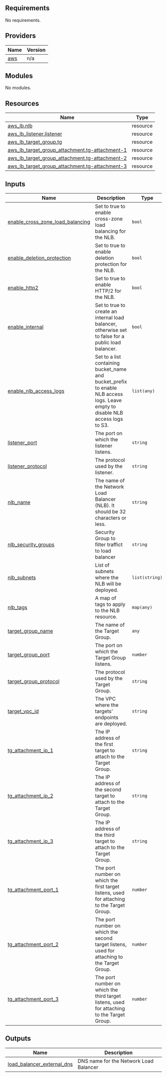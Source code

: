 ## Requirements

No requirements.

## Providers

| Name | Version |
|------|---------|
| <a name="provider_aws"></a> [aws](#provider\_aws) | n/a |

## Modules

No modules.

## Resources

| Name | Type |
|------|------|
| [aws_lb.nlb](https://registry.terraform.io/providers/hashicorp/aws/latest/docs/resources/lb) | resource |
| [aws_lb_listener.listener](https://registry.terraform.io/providers/hashicorp/aws/latest/docs/resources/lb_listener) | resource |
| [aws_lb_target_group.tg](https://registry.terraform.io/providers/hashicorp/aws/latest/docs/resources/lb_target_group) | resource |
| [aws_lb_target_group_attachment.tg-attachment-1](https://registry.terraform.io/providers/hashicorp/aws/latest/docs/resources/lb_target_group_attachment) | resource |
| [aws_lb_target_group_attachment.tg-attachment-2](https://registry.terraform.io/providers/hashicorp/aws/latest/docs/resources/lb_target_group_attachment) | resource |
| [aws_lb_target_group_attachment.tg-attachment-3](https://registry.terraform.io/providers/hashicorp/aws/latest/docs/resources/lb_target_group_attachment) | resource |

## Inputs

| Name | Description | Type | Default | Required |
|------|-------------|------|---------|:--------:|
| <a name="input_enable_cross_zone_load_balancing"></a> [enable\_cross\_zone\_load\_balancing](#input\_enable\_cross\_zone\_load\_balancing) | Set to true to enable cross-zone load balancing for the NLB. | `bool` | `false` | no |
| <a name="input_enable_deletion_protection"></a> [enable\_deletion\_protection](#input\_enable\_deletion\_protection) | Set to true to enable deletion protection for the NLB. | `bool` | `false` | no |
| <a name="input_enable_http2"></a> [enable\_http2](#input\_enable\_http2) | Set to true to enable HTTP/2 for the NLB. | `bool` | `false` | no |
| <a name="input_enable_internal"></a> [enable\_internal](#input\_enable\_internal) | Set to true to create an internal load balancer, otherwise set to false for a public load balancer. | `bool` | `true` | no |
| <a name="input_enable_nlb_access_logs"></a> [enable\_nlb\_access\_logs](#input\_enable\_nlb\_access\_logs) | Set to a list containing bucket\_name and bucket\_prefix to enable NLB access logs. Leave empty to disable NLB access logs to S3. | `list(any)` | `[]` | no |
| <a name="input_listener_port"></a> [listener\_port](#input\_listener\_port) | The port on which the listener listens. | `string` | `"80"` | no |
| <a name="input_listener_protocol"></a> [listener\_protocol](#input\_listener\_protocol) | The protocol used by the listener. | `string` | `"HTTP"` | no |
| <a name="input_nlb_name"></a> [nlb\_name](#input\_nlb\_name) | The name of the Network Load Balancer (NLB). It should be 32 characters or less. | `string` | n/a | yes |
| <a name="input_nlb_security_groups"></a> [nlb\_security\_groups](#input\_nlb\_security\_groups) | Security Group to filter traffict to load balancer | `string` | n/a | yes |
| <a name="input_nlb_subnets"></a> [nlb\_subnets](#input\_nlb\_subnets) | List of subnets where the NLB will be deployed. | `list(string)` | n/a | yes |
| <a name="input_nlb_tags"></a> [nlb\_tags](#input\_nlb\_tags) | A map of tags to apply to the NLB resource. | `map(any)` | <pre>{<br>  "appname": "nlb"<br>}</pre> | no |
| <a name="input_target_group_name"></a> [target\_group\_name](#input\_target\_group\_name) | The name of the Target Group. | `any` | n/a | yes |
| <a name="input_target_group_port"></a> [target\_group\_port](#input\_target\_group\_port) | The port on which the Target Group listens. | `number` | `80` | no |
| <a name="input_target_group_protocol"></a> [target\_group\_protocol](#input\_target\_group\_protocol) | The protocol used by the Target Group. | `string` | `"HTTP"` | no |
| <a name="input_target_vpc_id"></a> [target\_vpc\_id](#input\_target\_vpc\_id) | The VPC where the targets' endpoints are deployed. | `string` | n/a | yes |
| <a name="input_tg_attachment_ip_1"></a> [tg\_attachment\_ip\_1](#input\_tg\_attachment\_ip\_1) | The IP address of the first target to attach to the Target Group. | `string` | n/a | yes |
| <a name="input_tg_attachment_ip_2"></a> [tg\_attachment\_ip\_2](#input\_tg\_attachment\_ip\_2) | The IP address of the second target to attach to the Target Group. | `string` | n/a | yes |
| <a name="input_tg_attachment_ip_3"></a> [tg\_attachment\_ip\_3](#input\_tg\_attachment\_ip\_3) | The IP address of the third target to attach to the Target Group. | `string` | n/a | yes |
| <a name="input_tg_attachment_port_1"></a> [tg\_attachment\_port\_1](#input\_tg\_attachment\_port\_1) | The port number on which the first target listens, used for attaching to the Target Group. | `number` | n/a | yes |
| <a name="input_tg_attachment_port_2"></a> [tg\_attachment\_port\_2](#input\_tg\_attachment\_port\_2) | The port number on which the second target listens, used for attaching to the Target Group. | `number` | n/a | yes |
| <a name="input_tg_attachment_port_3"></a> [tg\_attachment\_port\_3](#input\_tg\_attachment\_port\_3) | The port number on which the third target listens, used for attaching to the Target Group. | `number` | n/a | yes |

## Outputs

| Name | Description |
|------|-------------|
| <a name="output_load_balancer_external_dns"></a> [load\_balancer\_external\_dns](#output\_load\_balancer\_external\_dns) | DNS name for the Network Load Balancer |
